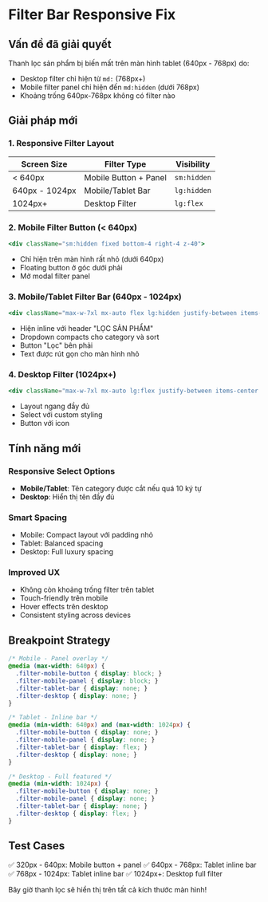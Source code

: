 # Filter Bar Responsive Fix

## Vấn đề đã giải quyết
Thanh lọc sản phẩm bị biến mất trên màn hình tablet (640px - 768px) do:
- Desktop filter chỉ hiện từ `md:` (768px+) 
- Mobile filter panel chỉ hiện đến `md:hidden` (dưới 768px)
- Khoảng trống 640px-768px không có filter nào

## Giải pháp mới

### 1. Responsive Filter Layout
| Screen Size | Filter Type | Visibility |
|-------------|-------------|------------|
| < 640px     | Mobile Button + Panel | `sm:hidden` |
| 640px - 1024px | Mobile/Tablet Bar | `lg:hidden` | 
| 1024px+     | Desktop Filter | `lg:flex` |

### 2. Mobile Filter Button (< 640px)
```jsx
<div className="sm:hidden fixed bottom-4 right-4 z-40">
```
- Chỉ hiện trên màn hình rất nhỏ (dưới 640px)
- Floating button ở góc dưới phải
- Mở modal filter panel

### 3. Mobile/Tablet Filter Bar (640px - 1024px)
```jsx
<div className="max-w-7xl mx-auto flex lg:hidden justify-between items-center">
```
- Hiện inline với header "LỌC SẢN PHẨM"
- Dropdown compacts cho category và sort
- Button "Lọc" bên phải
- Text được rút gọn cho màn hình nhỏ

### 4. Desktop Filter (1024px+)
```jsx
<div className="max-w-7xl mx-auto lg:flex justify-between items-center hidden">
```
- Layout ngang đầy đủ
- Select với custom styling
- Button với icon

## Tính năng mới

### Responsive Select Options
- **Mobile/Tablet**: Tên category được cắt nếu quá 10 ký tự
- **Desktop**: Hiển thị tên đầy đủ

### Smart Spacing
- Mobile: Compact layout với padding nhỏ
- Tablet: Balanced spacing
- Desktop: Full luxury spacing

### Improved UX
- Không còn khoảng trống filter trên tablet
- Touch-friendly trên mobile
- Hover effects trên desktop
- Consistent styling across devices

## Breakpoint Strategy

```css
/* Mobile - Panel overlay */
@media (max-width: 640px) {
  .filter-mobile-button { display: block; }
  .filter-mobile-panel { display: block; }
  .filter-tablet-bar { display: none; }
  .filter-desktop { display: none; }
}

/* Tablet - Inline bar */
@media (min-width: 640px) and (max-width: 1024px) {
  .filter-mobile-button { display: none; }
  .filter-mobile-panel { display: none; }
  .filter-tablet-bar { display: flex; }
  .filter-desktop { display: none; }
}

/* Desktop - Full featured */
@media (min-width: 1024px) {
  .filter-mobile-button { display: none; }
  .filter-mobile-panel { display: none; }
  .filter-tablet-bar { display: none; }
  .filter-desktop { display: flex; }
}
```

## Test Cases
✅ 320px - 640px: Mobile button + panel
✅ 640px - 768px: Tablet inline bar  
✅ 768px - 1024px: Tablet inline bar
✅ 1024px+: Desktop full filter

Bây giờ thanh lọc sẽ hiển thị trên tất cả kích thước màn hình!
